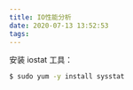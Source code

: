 ```yaml
---
title: IO性能分析
date: 2020-07-13 13:52:53
tags:
---
```


安装 iostat 工具：

```bash
$ sudo yum -y install sysstat
```

